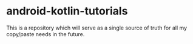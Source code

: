 # android-kotlin-tutorials
This is a repository which will serve as a single source of truth for all my copy/paste needs in the future.
